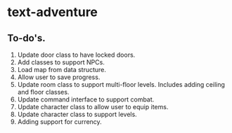 # text-adventure

## To-do's.

1. Update door class to have locked doors.
1. Add classes to support NPCs.
1. Load map from data structure.
1. Allow user to save progress.
1. Update room class to support multi-floor levels. Includes adding ceiling and floor classes.
1. Update command interface to support combat. 
1. Update character class to allow user to equip items.
1. Update character class to support levels. 
1. Adding support for currency. 
